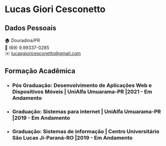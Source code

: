 # Lucas Giori Cesconetto

## Dados Pessoais

:house:    Douradina/PR <br>
:iphone:   (69) 9.99337-0285 <br>
:envelope:  lucasgioricesconetto@gmail.com

## Formação Acadêmica

* ### **Pós Graduação: Desenvolvimento de Aplicações Web e Dispositivos Móveis** | UniAlfa Umuarama-PR |2021 - Em Andamento 

* ### **Graduação: Sistemas para internet** | UniAlfa Umuarama-PR |2019 - Em Andamento 

* ### **Graduação: Sistemas de informação** | Centro Universitário São Lucas Ji-Paraná-RO |2019 - Em Andamento 